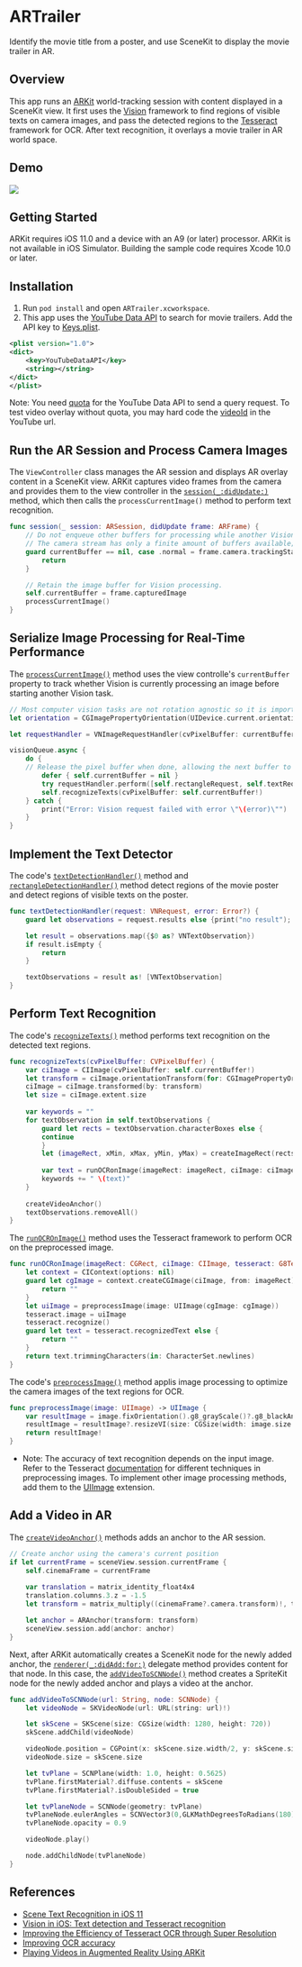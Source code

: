 # ARTrailer

Identify the movie title from a poster, and use SceneKit to display the movie trailer in AR.

## Overview

This app runs an [ARKit][0] world-tracking session with content displayed in a SceneKit view. It first uses the [Vision][1] framework to find regions of visible texts on camera images, and pass the detected regions to the [Tesseract][2] framework for OCR. After text recognition, it overlays a movie trailer in AR world space.

[0]:https://developer.apple.com/documentation/arkit
[1]:https://developer.apple.com/documentation/vision
[2]:https://github.com/gali8/Tesseract-OCR-iOS

## Demo

![](https://user-images.githubusercontent.com/2617118/44137401-e566504a-a0a2-11e8-8ace-c6191e8ea720.gif)

## Getting Started

ARKit requires iOS 11.0 and a device with an A9 (or later) processor. ARKit is not available in iOS Simulator. Building the sample code requires Xcode 10.0 or later.

## Installation

1. Run `pod install` and open `ARTrailer.xcworkspace`.
2. This app uses the [YouTube Data API](https://developers.google.com/youtube/v3/getting-started) to search for movie trailers. Add the API key to [Keys.plist](ARTrailer/Resources/Keys.plist).

```xml
<plist version="1.0">
<dict>
    <key>YouTubeDataAPI</key>
    <string></string>
</dict>
</plist>
```

Note: You need [quota](https://developers.google.com/youtube/v3/getting-started#quota) for the YouTube Data API to send a query request. To test video overlay without quota, you may hard code the [videoId](https://github.com/waitingcheung/ARTrailer/blob/2691fb98e20361bf381ac1011f363076755a2b64/ARTrailer/ViewController.swift#L349) in the YouTube url.

## Run the AR Session and Process Camera Images

The `ViewController` class manages the AR session and displays AR overlay content in a SceneKit view. ARKit captures video frames from the camera and provides them to the view controller in the [`session(_:didUpdate:)`](https://github.com/waitingcheung/ARTrailer/blob/a65aab4ef72cc6abe0567e3af926703a8a0fd133/ARTrailer/ViewController.swift#L143) method, which then calls the `processCurrentImage()` method to perform text recognition.

```swift
func session(_ session: ARSession, didUpdate frame: ARFrame) {
    // Do not enqueue other buffers for processing while another Vision task is still running.
    // The camera stream has only a finite amount of buffers available; holding too many buffers for analysis would starve the camera.
    guard currentBuffer == nil, case .normal = frame.camera.trackingState else {
        return
    }

    // Retain the image buffer for Vision processing.
    self.currentBuffer = frame.capturedImage
    processCurrentImage()
}
```

## Serialize Image Processing for Real-Time Performance

The [`processCurrentImage()`](https://github.com/waitingcheung/ARTrailer/blob/a65aab4ef72cc6abe0567e3af926703a8a0fd133/ARTrailer/ViewController.swift#L163) method uses the view controlle's `currentBuffer` property to track whether Vision is currently processing an image before starting another Vision task.

```swift
// Most computer vision tasks are not rotation agnostic so it is important to pass in the orientation of the image with respect to device.
let orientation = CGImagePropertyOrientation(UIDevice.current.orientation)

let requestHandler = VNImageRequestHandler(cvPixelBuffer: currentBuffer!, orientation: orientation)

visionQueue.async {
    do {
    // Release the pixel buffer when done, allowing the next buffer to be processed.
        defer { self.currentBuffer = nil }
        try requestHandler.perform([self.rectangleRequest, self.textRequest])
        self.recognizeTexts(cvPixelBuffer: self.currentBuffer!)
    } catch {
        print("Error: Vision request failed with error \"\(error)\"")
    }
}
```

## Implement the Text Detector

The code's [`textDetectionHandler()`](https://github.com/waitingcheung/ARTrailer/blob/a65aab4ef72cc6abe0567e3af926703a8a0fd133/ARTrailer/ViewController.swift#L97) method and [`rectangleDetectionHandler()`](https://github.com/waitingcheung/ARTrailer/blob/a65aab4ef72cc6abe0567e3af926703a8a0fd133/ARTrailer/ViewController.swift#L118) method detect regions of the movie poster and detect regions of visible texts on the poster.

```swift
func textDetectionHandler(request: VNRequest, error: Error?) {
    guard let observations = request.results else {print("no result"); return}

    let result = observations.map({$0 as? VNTextObservation})
    if result.isEmpty {
        return
    }

    textObservations = result as! [VNTextObservation]
}
```

## Perform Text Recognition

The code's [`recognizeTexts()`](https://github.com/waitingcheung/ARTrailer/blob/a65aab4ef72cc6abe0567e3af926703a8a0fd133/ARTrailer/ViewController.swift#L184) method performs text recognition on the detected text regions.

```swift
func recognizeTexts(cvPixelBuffer: CVPixelBuffer) {
    var ciImage = CIImage(cvPixelBuffer: self.currentBuffer!)
    let transform = ciImage.orientationTransform(for: CGImagePropertyOrientation(rawValue: 6)!)
    ciImage = ciImage.transformed(by: transform)
    let size = ciImage.extent.size
    
    var keywords = ""
    for textObservation in self.textObservations {
        guard let rects = textObservation.characterBoxes else {
        continue
        }
        let (imageRect, xMin, xMax, yMin, yMax) = createImageRect(rects: rects, size: size)
        
        var text = runOCRonImage(imageRect: imageRect, ciImage: ciImage, tesseract: tesseract)
        keywords += " \(text)"
    }
    
    createVideoAnchor()
    textObservations.removeAll()
}
```

The [`runOCROnImage()`](https://github.com/waitingcheung/ARTrailer/blob/a65aab4ef72cc6abe0567e3af926703a8a0fd133/ARTrailer/Support/Image.swift#L20) method uses the Tesseract framework to perform OCR on the preprocessed image. 

```swift
func runOCRonImage(imageRect: CGRect, ciImage: CIImage, tesseract: G8Tesseract) -> String {
    let context = CIContext(options: nil)
    guard let cgImage = context.createCGImage(ciImage, from: imageRect) else {
        return ""
    }
    let uiImage = preprocessImage(image: UIImage(cgImage: cgImage))
    tesseract.image = uiImage
    tesseract.recognize()
    guard let text = tesseract.recognizedText else {
        return ""
    }
    return text.trimmingCharacters(in: CharacterSet.newlines)
}
```

The code's [`preprocessImage()`](https://github.com/waitingcheung/ARTrailer/blob/a65aab4ef72cc6abe0567e3af926703a8a0fd133/ARTrailer/Support/Image.swift#L13) method applis image processing to optimize the camera images of the text regions for OCR.

```swift
func preprocessImage(image: UIImage) -> UIImage {
    var resultImage = image.fixOrientation().g8_grayScale()?.g8_blackAndWhite()
    resultImage = resultImage?.resizeVI(size: CGSize(width: image.size.width * 3, height: image.size.height * 3))!
    return resultImage!
}
```

- Note: The accuracy of text recognition depends on the input image. Refer to the Tesseract [documentation][3] for different techniques in preprocessing images. To implement other image processing methods, add them to the [UIImage](https://github.com/waitingcheung/ARTrailer/blob/a65aab4ef72cc6abe0567e3af926703a8a0fd133/ARTrailer/Support/Image.swift#L46) extension.

[3]:https://github.com/tesseract-ocr/tesseract/wiki/ImproveQuality

## Add a Video in AR

The [`createVideoAnchor()`](https://github.com/waitingcheung/ARTrailer/blob/a65aab4ef72cc6abe0567e3af926703a8a0fd133/ARTrailer/ViewController.swift#L319) methods adds an anchor to the AR session.

```swift
// Create anchor using the camera's current position
if let currentFrame = sceneView.session.currentFrame {
    self.cinemaFrame = currentFrame
    
    var translation = matrix_identity_float4x4
    translation.columns.3.z = -1.5
    let transform = matrix_multiply((cinemaFrame?.camera.transform)!, translation)

    let anchor = ARAnchor(transform: transform)
    sceneView.session.add(anchor: anchor)
}
```

Next, after ARKit automatically creates a SceneKit node for the newly added anchor, the [`renderer(_:didAdd:for:)`](https://github.com/waitingcheung/ARTrailer/blob/a65aab4ef72cc6abe0567e3af926703a8a0fd133/ARTrailer/ViewController.swift#L335) delegate method provides content for that node. In this case, the [`addVideoToSCNNode()`](https://github.com/waitingcheung/ARTrailer/blob/a65aab4ef72cc6abe0567e3af926703a8a0fd133/ARTrailer/Support/Scene.swift#L14) method creates a SpriteKit node for the newly added anchor and plays a video at the anchor.

```swift
func addVideoToSCNNode(url: String, node: SCNNode) {
    let videoNode = SKVideoNode(url: URL(string: url)!)

    let skScene = SKScene(size: CGSize(width: 1280, height: 720))
    skScene.addChild(videoNode)

    videoNode.position = CGPoint(x: skScene.size.width/2, y: skScene.size.height/2)
    videoNode.size = skScene.size

    let tvPlane = SCNPlane(width: 1.0, height: 0.5625)
    tvPlane.firstMaterial?.diffuse.contents = skScene
    tvPlane.firstMaterial?.isDoubleSided = true

    let tvPlaneNode = SCNNode(geometry: tvPlane)
    tvPlaneNode.eulerAngles = SCNVector3(0,GLKMathDegreesToRadians(180),GLKMathDegreesToRadians(-90))
    tvPlaneNode.opacity = 0.9

    videoNode.play()

    node.addChildNode(tvPlaneNode)
}
```

[4]:https://developers.google.com/youtube/v3/getting-started

## References

- [Scene Text Recognition in iOS 11](https://devcrew.io/2017/09/11/scene-text-recognition-ios-11/)
- [Vision in iOS: Text detection and Tesseract recognition](https://medium.com/flawless-app-stories/vision-in-ios-text-detection-and-tesseract-recognition-26bbcd735d8f)
- [Improving the Efficiency of Tesseract OCR through Super Resolution](https://edu.authorcafe.com/academies/7609/improving-the-efficiency-of-tesseract-ocr-through-superresolution)
- [Improving OCR accuracy](https://stb-tester.com/blog/2014/04/14/improving-ocr-accuracy)
- [Playing Videos in Augmented Reality Using ARKit](https://hackernoon.com/playing-videos-in-augmented-reality-using-arkit-7df3db3795b7)
